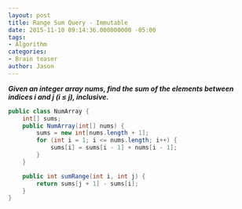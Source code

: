 ```yaml
---
layout: post
title: Range Sum Query - Immutable
date: 2015-11-10 09:14:36.000000000 -05:00
tags:
- Algorithm
categories:
- Brain teaser
author: Jason
---
```

<p><strong><em>Given an integer array nums, find the sum of the elements between indices i and j (i ≤ j), inclusive.</em></strong></p>


``` java
public class NumArray {
    int[] sums;
    public NumArray(int[] nums) {
        sums = new int[nums.length + 1];
        for (int i = 1; i <= nums.length; i++) {
            sums[i] = sums[i - 1] + nums[i - 1];
        }
    }

    public int sumRange(int i, int j) {
        return sums[j + 1] - sums[i];
    }
}
```
